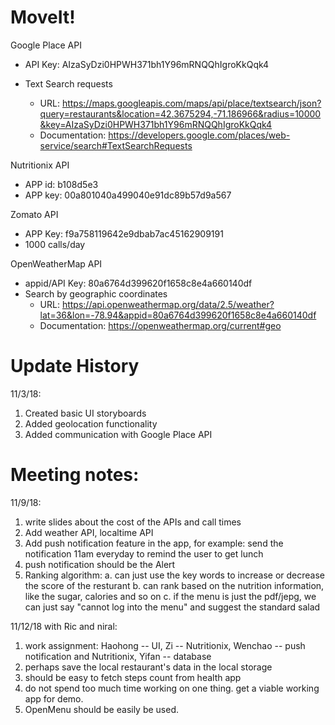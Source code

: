 # MoveIt!



Google Place API

- API Key: AIzaSyDzi0HPWH371bh1Y96mRNQQhIgroKkQqk4

- Text Search requests
  - URL: https://maps.googleapis.com/maps/api/place/textsearch/json?query=restaurants&location=42.3675294,-71.186966&radius=10000&key=AIzaSyDzi0HPWH371bh1Y96mRNQQhIgroKkQqk4
  - Documentation: https://developers.google.com/places/web-service/search#TextSearchRequests

Nutritionix API

- APP id: b108d5e3
- APP key: 00a801040a499040e91dc89b57d9a567

Zomato API

- APP Key: f9a758119642e9dbab7ac45162909191
- 1000 calls/day

OpenWeatherMap API
- appid/API Key: 80a6764d399620f1658c8e4a660140df
- Search by geographic coordinates
  - URL: https://api.openweathermap.org/data/2.5/weather?lat=36&lon=-78.94&appid=80a6764d399620f1658c8e4a660140df
  - Documentation: https://openweathermap.org/current#geo
##
# Update History

11/3/18:
1. Created basic UI storyboards
2. Added geolocation functionality
3. Added communication with Google Place API

##
# Meeting notes:

11/9/18:
1. write slides about the cost of the APIs and call times
2. Add weather API, localtime API
3. Add push notification feature in the app, for example: send the notification 11am everyday to remind the user to get lunch
4. push notification should be the Alert
5. Ranking algorithm:
	a. can just use the key words to increase or decrease the score of the resturant
	b. can rank based on the nutrition information, like the sugar, calories and so on
	c. if the menu is just the pdf/jepg, we can just say "cannot log into the menu" and suggest the standard salad

11/12/18 with Ric and niral:
1. work assignment: Haohong -- UI, Zi -- Nutritionix, Wenchao -- push notification and Nutritionix, Yifan -- database
2. perhaps save the local restaurant's data in the local storage
3. should be easy to fetch steps count from health app
4. do not spend too much time working on one thing. get a viable working app for demo.
5. OpenMenu should be easily be used.
